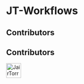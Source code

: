 # JT-Workflows

## Contributors
## Contributors
<a href='https://github.com/JairTorres1003' target='_blank'><img src='data:image/svg+xml;utf8,<svg xmlns="http://www.w3.org/2000/svg" width="40" height="40" viewBox="0 0 40 40"><circle cx="20" cy="20" r="18" fill="#f00"/></svg>' alt='JairTorres1003' width='40' height='40'></a>
